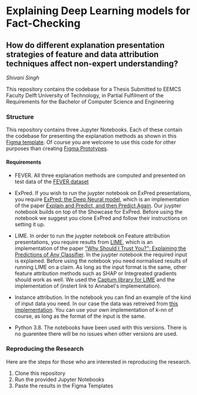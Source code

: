 # Explaining Deep Learning models for Fact-Checking 
## How do different explanation presentation strategies of feature and data attribution techniques affect non-expert understanding?
*Shivani Singh*

This repository contains the codebase for a Thesis Submitted to EEMCS Faculty Delft University of Technology, in Partial Fulfilment of the Requirements for the Bachelor of Computer Science and Engineering

### Structure

This repository contains three Jupyter Notebooks. Each of these contain the codebase for presenting the explanation methods as shown in this [Figma template](https://www.figma.com/community/file/1194688306111467424). Of course you are welcome to use this code for other purposes than creating [Figma Prototypes](https://www.figma.com/proto/PIntG4MgCfXVTJ3N0hEnIQ/BEP_shivi?node-id=79%3A2429&starting-point-node-id=79%3A2429).

#### Requirements

- FEVER. All three explanation methods are computed and presented on test data of the [FEVER dataset](http://www.eraserbenchmark.com/zipped/fever.tar.gz)

- ExPred. If you wish to run the juypter notebook on ExPred presentations, you require [ExPred: the Deep Neural model](https://github.com/JoshuaGhost/expred), which is an implementation of the paper [Explain and Predict, and then Predict Again](https://dl.acm.org/doi/abs/10.1145/3437963.3441758). Our juypter notebook builds on top of the Showcase for ExPred. Before using the notebook we suggest you clone ExPred and follow their instructions on setting it up.

- LIME.  In order to run the juypter notebook on Feature attribution presentations, you require results from [LIME](https://github.com/marcotcr/lime), which is an implementation of the paper ["Why Should I Trust You?": Explaining the Predictions of Any Classifier](https://arxiv.org/abs/1602.04938). In the juypter notebook the required input is explained. Before using the notebook you need normalised results of running LIME on a claim. As long as the input format is the same, other feature attribution methods such as SHAP or Integreated gradients should work as well. We used the [Captum library for LIME](https://captum.ai/api/lime.html) and the implementation of (instert link to Annabel's implementation).

- Instance attribution. In the notebook you can find an example of the kind of input data you need. In our case the data was retreived from [this implementation](https://github.com/HatchIing/InstanceAttribution). You can use your own implementation of k-nn of course, as long as the format of the input is the same.

- Python 3.8. The notebooks have been used with this versions. There is no guarentee there will be no issues when other versions are used.


### Reproducing the Research

Here are the steps for those who are interested in reproducing the research.

1. Clone this repository
2. Run the provided Jupyter Notebooks
3. Paste the results in the Figma Templates
